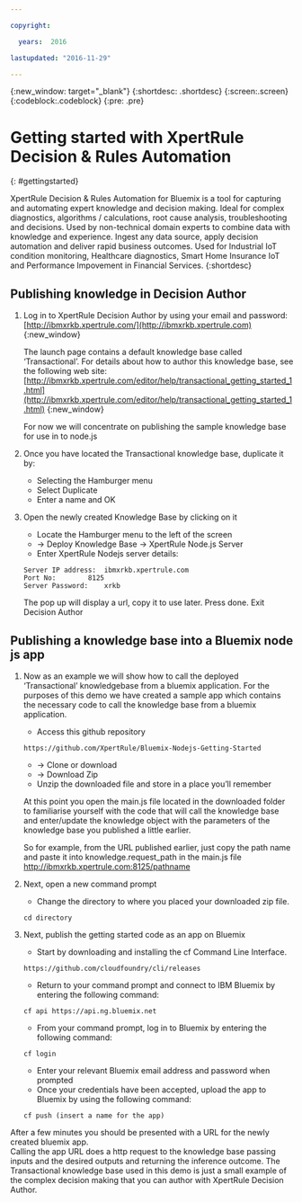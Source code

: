 ```yaml
---

copyright:

  years:  2016

lastupdated: "2016-11-29"

---
```


{:new_window: target="_blank"}
{:shortdesc: .shortdesc}
{:screen:.screen}
{:codeblock:.codeblock}
{:pre: .pre}

# Getting started with XpertRule Decision & Rules Automation
{: #gettingstarted} 

XpertRule Decision & Rules Automation for Bluemix is a tool for capturing and automating expert knowledge and decision making. Ideal for complex diagnostics, algorithms / calculations, root cause analysis, troubleshooting and decisions. Used by non-technical domain experts to combine data with knowledge and experience. Ingest any data source, apply decision automation and deliver rapid business outcomes. Used for Industrial IoT condition monitoring, Healthcare diagnostics, Smart Home Insurance IoT and Performance Impovement in Financial Services. 
{:shortdesc}

## Publishing knowledge in Decision Author
1. Log in to XpertRule Decision Author by using your email and password: [http://ibmxrkb.xpertrule.com/](http://ibmxrkb.xpertrule.com)
{:new_window}

	The launch page contains a default knowledge base called ‘Transactional’. For details about how to author this knowledge base, see the following web site:  [http://ibmxrkb.xpertrule.com/editor/help/transactional_getting_started_1.html](http://ibmxrkb.xpertrule.com/editor/help/transactional_getting_started_1.html)
{:new_window}

	For now we will concentrate on publishing the sample knowledge base for use in to node.js

2. Once you have located the Transactional knowledge base, duplicate it by:
	- Selecting the Hamburger menu
	- Select Duplicate
	- Enter a name and OK

3. Open the newly created Knowledge Base by clicking on it
	- Locate the Hamburger menu to the left of the screen
	- ->  Deploy Knowledge Base  -> XpertRule Node.js Server
	- Enter XpertRule Nodejs server details:

	```
	Server IP address: 	ibmxrkb.xpertrule.com
	Port No: 		8125
	Server Password: 	xrkb
	```

	The pop up will display a url, copy it to use later. Press done. Exit Decision Author

## Publishing a knowledge base into a Bluemix node js app

1. Now as an example we will show how to call the deployed ‘Transactional’ knowledgebase from a bluemix application. For the purposes of this demo we have created a sample app which contains the necessary code to call the knowledge base from a bluemix application. 

	- Access this github repository 
	```
	https://github.com/XpertRule/Bluemix-Nodejs-Getting-Started
	```
	- -> Clone or download
	- -> Download Zip
	- Unzip the downloaded file and store in a place you’ll remember

	At this point you open the main.js file located in the downloaded folder to familiarise yourself with the code that will call the knowledge base and enter/update the knowledge object with the parameters of the knowledge base you published a little earlier.

	So for example, from the URL published earlier, just copy the path name and paste it into knowledge.request_path in the main.js file 
	http://ibmxrkb.xpertrule.com:8125/pathname 

2. Next, open a new command prompt

	- Change the directory to where you placed your downloaded zip file.
	```
	cd directory
	```

3. Next, publish the getting started code as an app on Bluemix

	- Start by downloading and installing the cf Command Line Interface.
	```
	https://github.com/cloudfoundry/cli/releases
	```
	- Return to your command prompt and connect to IBM Bluemix by entering the following command:
	```
	cf api https://api.ng.bluemix.net
	```
	- From your command prompt, log in to Bluemix by entering the following command:
	```
	cf login
	```
  	- Enter your relevant Bluemix email address and password when prompted
	- Once your credentials have been accepted, upload the app to Bluemix by using the following command:
	```
	cf push (insert a name for the app)
	```
	
After a few minutes you should be presented with a URL for the newly created bluemix app.  
Calling the app URL does a http request to the knowledge base passing inputs and the desired outputs and returning the inference outcome.
The Transactional knowledge base used in this demo is just a small example of the complex decision making that you can author with XpertRule Decision Author.
